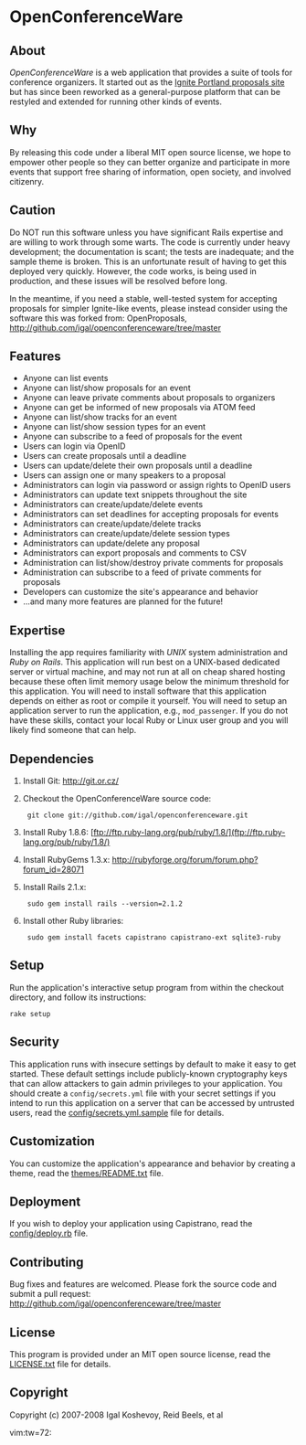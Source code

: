OpenConferenceWare
==================


About
-----

*OpenConferenceWare* is a web application that provides a suite of tools
for conference organizers. It started out as the [Ignite Portland
proposals site](http://proposals.igniteportland.com/) but has since been
reworked as a general-purpose platform that can be restyled and extended
for running other kinds of events.


Why
---

By releasing this code under a liberal MIT open source license, we hope
to empower other people so they can better organize and participate in
more events that support free sharing of information, open society, and
involved citizenry.


Caution
-------

Do NOT run this software unless you have significant Rails expertise and
are willing to work through some warts. The code is currently under
heavy development; the documentation is scant; the tests are inadequate;
and the sample theme is broken. This is an unfortunate result of having
to get this deployed very quickly. However, the code works, is being
used in production, and these issues will be resolved before long.

In the meantime, if you need a stable, well-tested system for
accepting proposals for simpler Ignite-like events, please instead
consider using the software this was forked from: OpenProposals,
<http://github.com/igal/openconferenceware/tree/master>


Features
--------
- Anyone can list events
- Anyone can list/show proposals for an event
- Anyone can leave private comments about proposals to organizers
- Anyone can get be informed of new proposals via ATOM feed
- Anyone can list/show tracks for an event
- Anyone can list/show session types for an event
- Anyone can subscribe to a feed of proposals for the event
- Users can login via OpenID
- Users can create proposals until a deadline
- Users can update/delete their own proposals until a deadline
- Users can assign one or many speakers to a proposal
- Administrators can login via password or assign rights to OpenID users
- Administrators can update text snippets throughout the site
- Administrators can create/update/delete events
- Administrators can set deadlines for accepting proposals for events
- Administrators can create/update/delete tracks
- Administrators can create/update/delete session types
- Administrators can update/delete any proposal
- Administrators can export proposals and comments to CSV
- Administration can list/show/destroy private comments for proposals
- Administration can subscribe to a feed of private comments for proposals
- Developers can customize the site's appearance and behavior
- ...and many more features are planned for the future!


Expertise
---------

Installing the app requires familiarity with *UNIX* system administration
and *Ruby on Rails*. This application will run best on a UNIX-based
dedicated server or virtual machine, and may not run at all on cheap
shared hosting because these often limit memory usage below the minimum
threshold for this application. You will need to install software that
this application depends on either as root or compile it yourself. You
will need to setup an application server to run the application, e.g.,
`mod_passenger`. If you do not have these skills, contact your local Ruby
or Linux user group and you will likely find someone that can help.


Dependencies
------------

1. Install Git: <http://git.or.cz/>

2. Checkout the OpenConferenceWare source code:

        git clone git://github.com/igal/openconferenceware.git

3. Install Ruby 1.8.6: [ftp://ftp.ruby-lang.org/pub/ruby/1.8/](ftp://ftp.ruby-lang.org/pub/ruby/1.8/)

4. Install RubyGems 1.3.x: <http://rubyforge.org/forum/forum.php?forum_id=28071>

5. Install Rails 2.1.x:

        sudo gem install rails --version=2.1.2

6. Install other Ruby libraries:

        sudo gem install facets capistrano capistrano-ext sqlite3-ruby


Setup
-----

Run the application's interactive setup program from within the checkout
directory, and follow its instructions:

    rake setup


Security
--------

This application runs with insecure settings by default to make it easy to
get started. These default settings include publicly-known cryptography
keys that can allow attackers to gain admin privileges to your
application. You should create a `config/secrets.yml` file with your
secret settings if you intend to run this application on a server that
can be accessed by untrusted users, read the
[config/secrets.yml.sample](config/secrets.yml.sample) file for details.


Customization
-------------

You can customize the application's appearance and behavior by creating
a theme, read the [themes/README.txt](themes/README.txt) file.


Deployment
----------

If you wish to deploy your application using Capistrano, read the
[config/deploy.rb](config/deploy.rb) file.


Contributing
------------

Bug fixes and features are welcomed. Please fork the source code and submit a
pull request: <http://github.com/igal/openconferenceware/tree/master>


License
-------

This program is provided under an MIT open source license, read the
[LICENSE.txt](LICENSE.txt) file for details.


Copyright
---------

Copyright (c) 2007-2008 Igal Koshevoy, Reid Beels, et al

 vim:tw=72:
